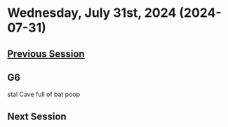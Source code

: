# Wednesday, July 31st, 2024 (2024-07-31)

## [Previous Session](./2024-07-24.md)

## G6

stal Cave full of bat poop

## Next Session
